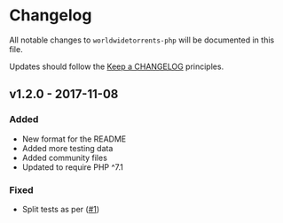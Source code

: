 # Changelog

All notable changes to `worldwidetorrents-php` will be documented in this file.

Updates should follow the [Keep a CHANGELOG](http://keepachangelog.com/) principles.

## v1.2.0 - 2017-11-08

### Added
- New format for the README
- Added more testing data
- Added community files
- Updated to require PHP ^7.1

### Fixed
- Split tests as per ([#1](https://github.com/pxgamer/worldwidetorrents-php/issues/1))

